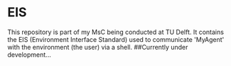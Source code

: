 # EIS
This repository is part of my MsC being conducted at TU Delft. It contains the EIS (Environment Interface Standard) used to communicate 'MyAgent' with the environment (the user) via a shell.
##Currently under development...